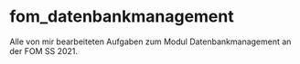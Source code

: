# fom_datenbankmanagement
Alle von mir bearbeiteten Aufgaben zum Modul Datenbankmanagement an der FOM SS 2021.
